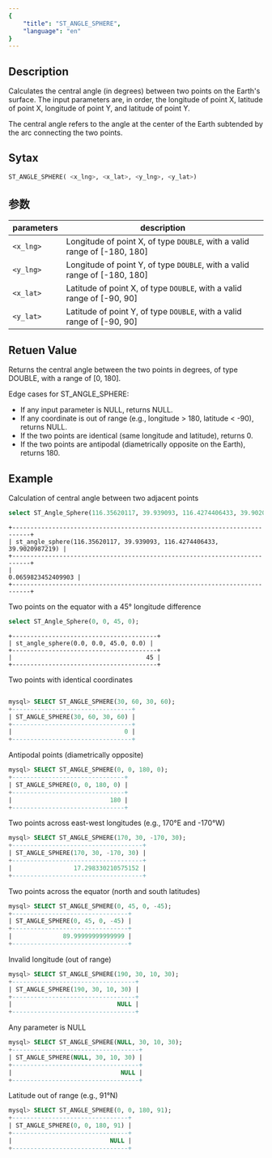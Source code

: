 ```yaml
---
{
    "title": "ST_ANGLE_SPHERE",
    "language": "en"
}
---
```


## Description

Calculates the central angle (in degrees) between two points on the Earth's surface. The input parameters are, in order, the longitude of point X, latitude of point X, longitude of point Y, and latitude of point Y.

The central angle refers to the angle at the center of the Earth subtended by the arc connecting the two points.

## Sytax

```sql
ST_ANGLE_SPHERE( <x_lng>, <x_lat>, <y_lng>, <y_lat>)
```

## 参数

| parameters | description |
| -- | -- |
| `<x_lng>` | Longitude of point X, of type `DOUBLE`, with a valid range of [-180, 180] |
| `<y_lng>` | Longitude of point Y, of type `DOUBLE`, with a valid range of [-180, 180] |
| `<x_lat>` | Latitude of point X, of type `DOUBLE`, with a valid range of [-90, 90] |
| `<y_lat>` | Latitude of point Y, of type `DOUBLE`, with a valid range of [-90, 90] |

## Retuen Value

Returns the central angle between the two points in degrees, of type DOUBLE, with a range of [0, 180].

Edge cases for ST_ANGLE_SPHERE:

- If any input parameter is NULL, returns NULL.
- If any coordinate is out of range (e.g., longitude > 180, latitude < -90), returns NULL.
- If the two points are identical (same longitude and latitude), returns 0.
- If the two points are antipodal (diametrically opposite on the Earth), returns 180.

## Example

Calculation of central angle between two adjacent points

```sql
select ST_Angle_Sphere(116.35620117, 39.939093, 116.4274406433, 39.9020987219);
```

```text
+---------------------------------------------------------------------------+
| st_angle_sphere(116.35620117, 39.939093, 116.4274406433, 39.9020987219) |
+---------------------------------------------------------------------------+
|                                                        0.0659823452409903 |
+---------------------------------------------------------------------------+
```

Two points on the equator with a 45° longitude difference

```sql
select ST_Angle_Sphere(0, 0, 45, 0);
```

```text
+----------------------------------------+
| st_angle_sphere(0.0, 0.0, 45.0, 0.0) |
+----------------------------------------+
|                                     45 |
+----------------------------------------+
```

Two points with identical coordinates

```sql

mysql> SELECT ST_ANGLE_SPHERE(30, 60, 30, 60);
+---------------------------------+
| ST_ANGLE_SPHERE(30, 60, 30, 60) |
+---------------------------------+
|                               0 |
+---------------------------------+

```

Antipodal points (diametrically opposite)

```sql
mysql> SELECT ST_ANGLE_SPHERE(0, 0, 180, 0);
+-------------------------------+
| ST_ANGLE_SPHERE(0, 0, 180, 0) |
+-------------------------------+
|                           180 |
+-------------------------------+
```

Two points across east-west longitudes (e.g., 170°E and -170°W)
```sql
mysql> SELECT ST_ANGLE_SPHERE(170, 30, -170, 30);
+------------------------------------+
| ST_ANGLE_SPHERE(170, 30, -170, 30) |
+------------------------------------+
|                 17.298330210575152 |
+------------------------------------+
```

Two points across the equator (north and south latitudes)

```sql
mysql> SELECT ST_ANGLE_SPHERE(0, 45, 0, -45);
+--------------------------------+
| ST_ANGLE_SPHERE(0, 45, 0, -45) |
+--------------------------------+
|              89.99999999999999 |
+--------------------------------+
```

Invalid longitude (out of range)

```sql
mysql> SELECT ST_ANGLE_SPHERE(190, 30, 10, 30);
+----------------------------------+
| ST_ANGLE_SPHERE(190, 30, 10, 30) |
+----------------------------------+
|                             NULL |
+----------------------------------+
```

Any parameter is NULL

```sql
mysql> SELECT ST_ANGLE_SPHERE(NULL, 30, 10, 30);
+-----------------------------------+
| ST_ANGLE_SPHERE(NULL, 30, 10, 30) |
+-----------------------------------+
|                              NULL |
+-----------------------------------+
```

Latitude out of range (e.g., 91°N)

```sql
mysql> SELECT ST_ANGLE_SPHERE(0, 0, 180, 91);
+--------------------------------+
| ST_ANGLE_SPHERE(0, 0, 180, 91) |
+--------------------------------+
|                           NULL |
+--------------------------------+
```